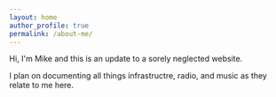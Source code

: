 ```yaml
---
layout: home
author_profile: true
permalink: /about-me/
---
```


Hi, I'm Mike and this is an update to a sorely neglected website.

I plan on documenting all things infrastructre, radio, and music as they relate to me here.
